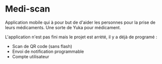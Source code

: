 # Medi-scan

Application mobile qui à pour but de d'aider les personnes pour la prise de leurs médicaments.
Une sorte de Yuka pour médicament.

L'application n'est pas fini mais le projet est arrèté, il y a déjà de programé :
- Scan de QR code (sans flash)
- Envoi de notification programmable
- Compte utilisateur
